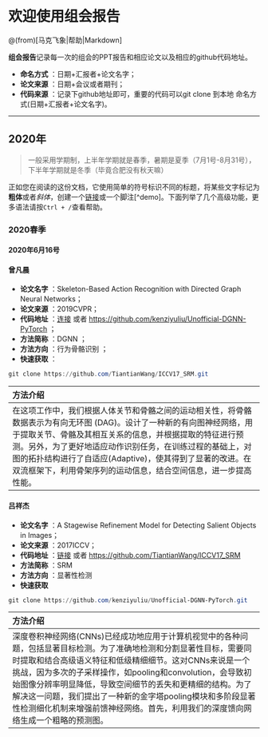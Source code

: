 # 欢迎使用组会报告

@(from)[马克飞象|帮助|Markdown]

**组会报告**记录每一次的组会的PPT报告和相应论文以及相应的github代码地址。
 
- **命名方式** ：日期+汇报者+论文名字；
- **论文来源** ：日期+会议或者期刊；
- **代码来源** ：记录下github地址即可，重要的代码可以git clone 到本地 命名方式(日期+汇报者+论文名字)。

-------------------



## 2020年
> 一般采用学期制，上半年学期就是春季，暑期是夏季（7月1号-8月31号），下半年学期就是冬季（毕竟合肥没有秋天嘛）

正如您在阅读的这份文档，它使用简单的符号标识不同的标题，将某些文字标记为**粗体**或者*斜体*，创建一个[链接](http://www.example.com)或一个脚注[^demo]。下面列举了几个高级功能，更多语法请按`Ctrl + /`查看帮助。 

### 2020春季

#### 2020年6月16号

#### 曾凡晨
- **论文名字** ：Skeleton-Based Action Recognition with Directed Graph Neural Networks；
- **论文来源** ：2019CVPR；
- **代码地址** ：[连接](https://github.com/kenziyuliu/Unofficial-DGNN-PyTorch) 或者 https://github.com/kenziyuliu/Unofficial-DGNN-PyTorch ；
- **方法简称** ：DGNN ；
- **方法方向** ：行为骨骼识别 ；
- **快速获取** ：
```powershell
git clone https://github.com/TiantianWang/ICCV17_SRM.git
```

| 方法介绍 |
| :-------- |
| 在这项工作中，我们根据人体关节和骨骼之间的运动相关性，将骨骼数据表示为有向无环图 (DAG)。设计了一种新的有向图神经网络，用于提取关节、骨骼及其相互关系的信息，并根据提取的特征进行预测。另外，为了更好地适应动作识别任务，在训练过程的基础上，对图的拓扑结构进行了自适应(Adaptive)，使其得到了显著的改进。在双流框架下，利用骨架序列的运动信息，结合空间信息，进一步提高性能。|



#### 吕祥杰
- **论文名字** ：A Stagewise Refinement Model for Detecting Salient Objects in Images；
- **论文来源** ：2017ICCV；
- **代码地址** ：[链接](https://github.com/TiantianWang/ICCV17_SRM) 或者 https://github.com/TiantianWang/ICCV17_SRM 
- **方法简称** ：SRM
- **方法方向** ：显著性检测
- **快速获取**
```powershell
git clone https://github.com/kenziyuliu/Unofficial-DGNN-PyTorch.git
```

| 方法介绍 |
| :-------- |
| 深度卷积神经网络(CNNs)已经成功地应用于计算机视觉中的各种问题，包括显著目标检测。为了准确地检测和分割显著性目标，需要同时提取和结合高级语义特征和低级精细细节。这对CNNs来说是一个挑战，因为多次的子采样操作，如pooling和convolution，会导致初始图像分辨率明显降低，导致空间细节的丢失和更精细的结构。为了解决这一问题，我们提出了一种新的金字塔pooling模块和多阶段显著性检测细化机制来增强前馈神经网络。首先，利用我们的深度馈向网络生成一个粗略的预测图。 |
